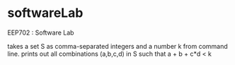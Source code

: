 # softwareLab
EEP702 : Software Lab

takes a set S as comma-separated integers and a number k from command line.
prints out all combinations (a,b,c,d) in S such that a + b + c*d < k
